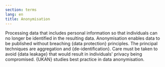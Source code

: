 ```yaml
---
section: terms
lang: en
title: Anonymisation
---
```


Processing data that includes personal information so that individuals can no longer be identified in the resulting data. Anonymisation enables data to be published without breaching {data protection} principles. The principal techniques are aggregation and {de-identification}. Care must be taken to avoid {data leakage} that would result in individuals' privacy being compromised. {UKAN} studies best practice in data anonymisation.